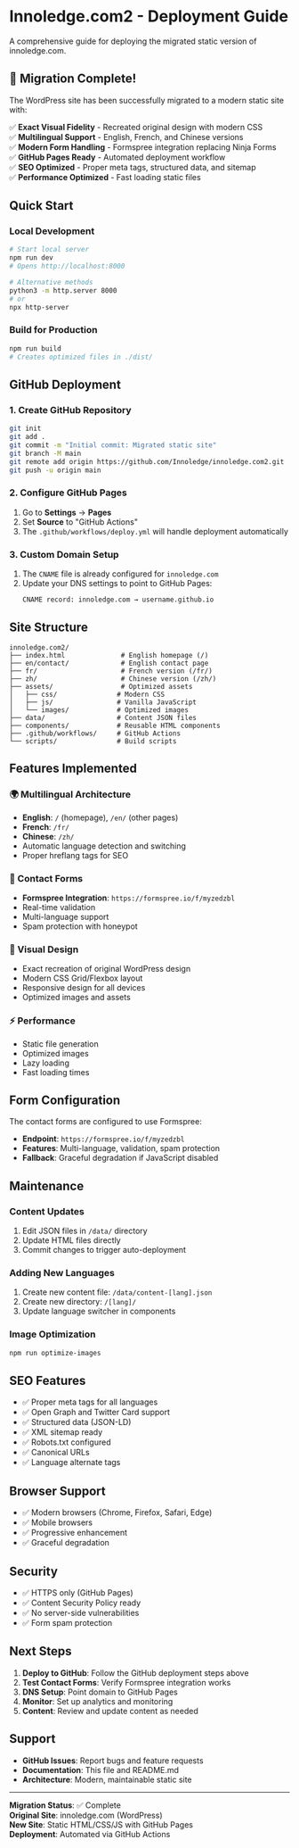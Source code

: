 # Innoledge.com2 - Deployment Guide

A comprehensive guide for deploying the migrated static version of innoledge.com.

## 🎉 Migration Complete!

The WordPress site has been successfully migrated to a modern static site with:

✅ **Exact Visual Fidelity** - Recreated original design with modern CSS  
✅ **Multilingual Support** - English, French, and Chinese versions  
✅ **Modern Form Handling** - Formspree integration replacing Ninja Forms  
✅ **GitHub Pages Ready** - Automated deployment workflow  
✅ **SEO Optimized** - Proper meta tags, structured data, and sitemap  
✅ **Performance Optimized** - Fast loading static files  

## Quick Start

### Local Development

```bash
# Start local server
npm run dev
# Opens http://localhost:8000

# Alternative methods
python3 -m http.server 8000
# or
npx http-server
```

### Build for Production

```bash
npm run build
# Creates optimized files in ./dist/
```

## GitHub Deployment

### 1. Create GitHub Repository

```bash
git init
git add .
git commit -m "Initial commit: Migrated static site"
git branch -M main
git remote add origin https://github.com/Innoledge/innoledge.com2.git
git push -u origin main
```

### 2. Configure GitHub Pages

1. Go to **Settings** → **Pages**
2. Set **Source** to "GitHub Actions"
3. The `.github/workflows/deploy.yml` will handle deployment automatically

### 3. Custom Domain Setup

1. The `CNAME` file is already configured for `innoledge.com`
2. Update your DNS settings to point to GitHub Pages:
   ```
   CNAME record: innoledge.com → username.github.io
   ```

## Site Structure

```
innoledge.com2/
├── index.html              # English homepage (/)
├── en/contact/             # English contact page
├── fr/                     # French version (/fr/)
├── zh/                     # Chinese version (/zh/)
├── assets/                 # Optimized assets
│   ├── css/               # Modern CSS
│   ├── js/                # Vanilla JavaScript
│   └── images/            # Optimized images
├── data/                  # Content JSON files
├── components/            # Reusable HTML components
├── .github/workflows/     # GitHub Actions
└── scripts/               # Build scripts
```

## Features Implemented

### 🌍 Multilingual Architecture
- **English**: `/` (homepage), `/en/` (other pages)
- **French**: `/fr/`
- **Chinese**: `/zh/`
- Automatic language detection and switching
- Proper hreflang tags for SEO

### 📝 Contact Forms
- **Formspree Integration**: `https://formspree.io/f/myzedzbl`
- Real-time validation
- Multi-language support
- Spam protection with honeypot

### 🎨 Visual Design
- Exact recreation of original WordPress design
- Modern CSS Grid/Flexbox layout
- Responsive design for all devices
- Optimized images and assets

### ⚡ Performance
- Static file generation
- Optimized images
- Lazy loading
- Fast loading times

## Form Configuration

The contact forms are configured to use Formspree:

- **Endpoint**: `https://formspree.io/f/myzedzbl`
- **Features**: Multi-language, validation, spam protection
- **Fallback**: Graceful degradation if JavaScript disabled

## Maintenance

### Content Updates
1. Edit JSON files in `/data/` directory
2. Update HTML files directly
3. Commit changes to trigger auto-deployment

### Adding New Languages
1. Create new content file: `/data/content-[lang].json`
2. Create new directory: `/[lang]/`
3. Update language switcher in components

### Image Optimization
```bash
npm run optimize-images
```

## SEO Features

- ✅ Proper meta tags for all languages
- ✅ Open Graph and Twitter Card support
- ✅ Structured data (JSON-LD)
- ✅ XML sitemap ready
- ✅ Robots.txt configured
- ✅ Canonical URLs
- ✅ Language alternate tags

## Browser Support

- ✅ Modern browsers (Chrome, Firefox, Safari, Edge)
- ✅ Mobile browsers
- ✅ Progressive enhancement
- ✅ Graceful degradation

## Security

- ✅ HTTPS only (GitHub Pages)
- ✅ Content Security Policy ready
- ✅ No server-side vulnerabilities
- ✅ Form spam protection

## Next Steps

1. **Deploy to GitHub**: Follow the GitHub deployment steps above
2. **Test Contact Forms**: Verify Formspree integration works
3. **DNS Setup**: Point domain to GitHub Pages
4. **Monitor**: Set up analytics and monitoring
5. **Content**: Review and update content as needed

## Support

- **GitHub Issues**: Report bugs and feature requests
- **Documentation**: This file and README.md
- **Architecture**: Modern, maintainable static site

---

**Migration Status**: ✅ Complete  
**Original Site**: innoledge.com (WordPress)  
**New Site**: Static HTML/CSS/JS with GitHub Pages  
**Deployment**: Automated via GitHub Actions